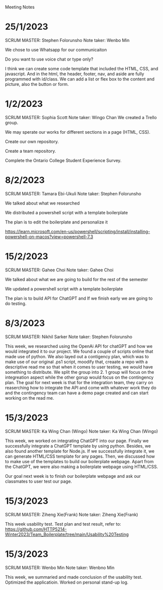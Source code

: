 Meeting Notes

# 25/1/2023
SCRUM MASTER: Stephen Folorunsho
Note taker: Wenbo Min

We chose to use Whatsapp for our communicaiton

Do you want to use voice chat or type only?

I think we can create some code template that included the HTML, CSS, and javascript. And in the html, the header, footer, nav, and aside are fully programmed with id/class. We can add a list or flex box to the content and picture, also the button or form.




# 1/2/2023
SCRUM MASTER: Sophia Scott
Note taker: Wingo Chan
We created a Trello group.

We may sperate our works for different sections in a page (HTML, CSS).

Create our own repository.

Create a team repository.

Complete the Ontario College Student Experience Survey.


# 8/2/2023 
SCRUM MASTER: Tamara Ebi-Ukuli
Note taker: Stephen Folorunsho

We talked about what we researched 

We distributed a powershell script with a template boilerplate 

The plan is to edit the boilerplate and personalize it

https://learn.microsoft.com/en-us/powershell/scripting/install/installing-powershell-on-macos?view=powershell-7.3

# 15/2/2023 
SCRUM MASTER: Gahee Choi
Note taker: Gahee Choi

We talked about what we are going to build for the rest of the semester

We updated a powershell script with a template boilerplate 

The plan is to build API for ChatGPT
and If we finish early we are going to do testing. 

# 8/3/2023
SCRUM MASTER:  Nikhil Sarker
Note taker: Stephen Folorunsho

This week, we researched using the OpenAi API for chatGPT and how we would integrated it to our project. We found a couple of scripts online that made use of python.
We also layed out a contigency plan, which was to make use of our original .ps1 script, moodify that, creaate a repo with a descriptive read me so that when it comes to user testing, we would have something to distribute. 
We split the group into 2. 1 group will focus on the integreation aspect while the other gorup would focus on the contingency plan. 
The goal for next week is that for the integration team, they carry on reaserching how to integrate the API and come with whatever work they do and the contingency team can have a demo page created and can start working on the read me. 

# 15/3/2023
SCRUM MASTER: Ka Wing Chan (Wingo)
Note taker: Ka Wing Chan (Wingo)

This week, we worked on integrating ChatGPT into our page. Finally we successfully integrate a ChatGPT template by using python. Besides, we also found another template for Node.js. If we successfully integrate it, we can generate HTML/CSS template for any pages. Then, we discussed how to make use of the templates to build our boilerplate webpage. Apart from the ChatGPT, we were also making a boilerplate webpage using HTML/CSS.

Our goal next week is to finish our boilerplate webpage and ask our classmates to user test our page.

# 15/3/2023
SCRUM MASTER: Ziheng Xie(Frank)
Note taker: Ziheng Xie(Frank)

This week usability test. Test plan and test result, refer to: https://github.com/HTTP5214-Winter2023/Team_Boilerplate/tree/main/Usability%20Testing

# 15/3/2023
SCRUM MASTER: Wenbo Min
Note taker: Wenbno Min

This week, we summaried and made conclusion of the usability test. Optimized the applicatioin. Worked on personal stand-up log.
